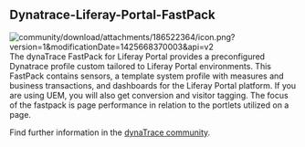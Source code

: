 ## Dynatrace-Liferay-Portal-FastPack

![community/download/attachments/186522364/icon.png?version=1&modificationDate=1425668370003&api=v2](community/download/attachments/186522364/icon.png?version=1&modificationDate=1425668370003&api=v2) 
The dynaTrace FastPack for Liferay Portal
provides a preconfigured Dynatrace profile custom tailored to Liferay Portal environments. This FastPack contains sensors, a template system profile with measures and business transactions, and dashboards for the Liferay Portal platform. If you are using UEM, you will also get conversion and visitor tagging. The focus of the fastpack is page performance in relation to the portlets utilized on a page.

Find further information in the [dynaTrace community](https://community.compuwareapm.com/community/display/DL/Liferay+Portal+FastPack). 

